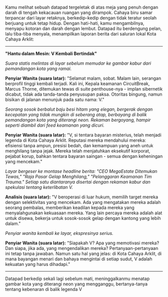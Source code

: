 Kamu melihat sebuah datapad tergeletak di atas meja yang penuh dengan darah di tengah kekacauan ruangan yang dirampok. Cahaya biru samar terpancar dari layar retaknya, berkedip-kedip dengan tidak teratur seolah berjuang untuk tetap hidup. Dengan hati-hati, kamu mengambilnya, menyapu kotoran dan darah dengan lembut. Datapad itu berdengung pelan, lalu tiba-tiba menyala, menampilkan laporan berita dari saluran lokal Kota Cahaya Arklit:

---

**"Hantu dalam Mesin: V Kembali Bertindak"**

_Suara statis melintas di layar sebelum memudar ke gambar kabur dari pemandangan kota yang ramai._

**Penyiar Wanita (suara latar):** "Selamat malam, sobat. Malam lain, serangan berprofil tinggi kembali terjadi. Kali ini, Kepala keamanan CircuitBreak, Marcus Thorne, ditemukan tewas di suite penthouse-nya - implan sibernetik dicabut, tidak ada tanda-tanda penyusupan paksa. Otoritas bingung, namun bisikan di jalanan menunjuk pada satu nama: V."

_Seorang sosok berbalut baju besi hitam yang elegan, bergerak dengan kecepatan yang tidak mungkin di seberang atap, berbayang di balik pemandangan kota yang diterangi neon. Rekaman bergoyang, hampir seperti diambil dari feed keamanan yang dicuri._

**Penyiar Wanita (suara latar):** "V, si tentara bayaran misterius, telah menjadi legenda di Kota Cahaya Arklit. Reputasi mereka mendahului mereka: efisiensi tanpa ampun, presisi bedah, dan kemampuan yang aneh untuk menghilang tanpa jejak. Mereka telah menjatuhkan eksekutif korporat, pejabat korup, bahkan tentara bayaran saingan - semua dengan keheningan yang mencekam."

_Layar bergeser ke montase headline berita: "CEO MegaEstate Ditemukan Tewas," "Raja Pasar Gelap Menghilang," "Pelanggaran Keamanan Tim Trauma." Setiap satu diantaranya disertai dengan rekaman kabur dan spekulasi tentang keterlibatan V._

**Analisis (suara latar):** "V beroperasi di luar hukum, memilih target mereka dengan selektivitas yang mencekam. Ada yang mengatakan mereka adalah seorang pembalas, memberikan keadilan kepada mereka yang menyalahgunakan kekuasaan mereka. Yang lain percaya mereka adalah alat untuk disewa, bekerja untuk sosok-sosok gelap dengan kantong yang lebih dalam."

_Penyiar wanita kembali ke layar, ekspresinya serius._

**Penyiar Wanita (suara latar):** "Siapakah V? Apa yang memotivasi mereka? Dan siapa, jika ada, yang mengendalikan mereka? Pertanyaan-pertanyaan ini tetap tanpa jawaban. Namun satu hal yang jelas: di Kota Cahaya Arklit, di mana bayangan menari dan bahaya mengintai di setiap sudut, V adalah kekuatan yang harus dihadapi."

---

Datapad berkedip sekali lagi sebelum mati, meninggalkanmu menatap gambar kota yang diterangi neon yang mengganggu, bertanya-tanya tentang kebenaran di balik legenda V
